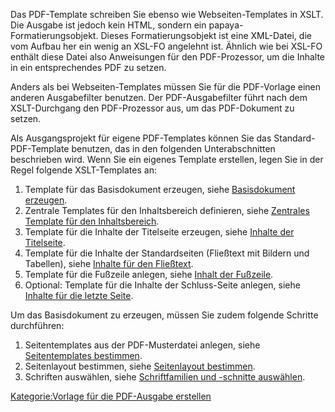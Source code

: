 
Das PDF-Template schreiben Sie ebenso wie Webseiten-Templates in XSLT. Die Ausgabe ist jedoch kein HTML, sondern ein papaya-Formatierungsobjekt. Dieses Formatierungsobjekt ist eine XML-Datei, die vom Aufbau her ein wenig an XSL-FO angelehnt ist. Ähnlich wie bei XSL-FO enthält diese Datei also Anweisungen für den PDF-Prozessor, um die Inhalte in ein entsprechendes PDF zu setzen.

Anders als bei Webseiten-Templates müssen Sie für die PDF-Vorlage einen anderen Ausgabefilter benutzen. Der PDF-Ausgabefilter führt nach dem XSLT-Durchgang den PDF-Prozessor aus, um das PDF-Dokument zu setzen.

Als Ausgangsprojekt für eigene PDF-Templates können Sie das Standard-PDF-Template benutzen, das in den folgenden Unterabschnitten beschrieben wird. Wenn Sie ein eigenes Template erstellen, legen Sie in der Regel folgende XSLT-Templates an:

1.  Template für das Basisdokument erzeugen, siehe [Basisdokument erzeugen](Basisdokument_erzeugen.md).
2.  Zentrale Templates für den Inhaltsbereich definieren, siehe [Zentrales Template für den Inhaltsbereich](Zentrales_Template_für_den_Inhaltsbereich.md).
3.  Template für die Inhalte der Titelseite erzeugen, siehe [Inhalte der Titelseite](Inhalte_der_Titelseite.md).
4.  Template für die Inhalte der Standardseiten (Fließtext mit Bildern und Tabellen), siehe [Inhalte für den Fließtext](/Inhalte_für_den_Fließtext.md).
5.  Template für die Fußzeile anlegen, siehe [Inhalt der Fußzeile](Inhalt_der_Fußzeile.md).
6.  Optional: Template für die Inhalte der Schluss-Seite anlegen, siehe [Inhalte für die letzte Seite](Inhalte_für_die_letzte_Seite.md).

Um das Basisdokument zu erzeugen, müssen Sie zudem folgende Schritte durchführen:

1.  Seitentemplates aus der PDF-Musterdatei anlegen, siehe [Seitentemplates bestimmen](Seitentemplates_bestimmen.md).
2.  Seitenlayout bestimmen, siehe [Seitenlayout bestimmen](Seitenlayout_bestimmen.md).
3.  Schriften auswählen, siehe [Schriftfamilien und -schnitte auswählen](Schriftfamilien_und_-schnitte_auswählen.md).

[Kategorie:Vorlage für die PDF-Ausgabe erstellen](export_de/Kategorie:Vorlage_für_die_PDF-Ausgabe_erstellen.md)
